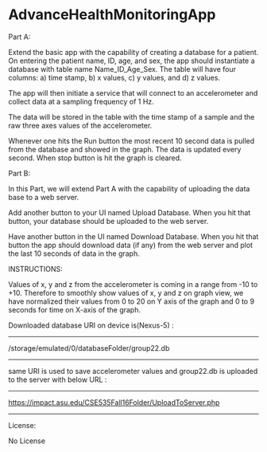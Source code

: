 # AdvanceHealthMonitoringApp

Part A:

Extend the basic app with the capability of creating a database for a patient. On entering the patient name, ID, age, and sex, the app should instantiate a database with table name Name_ID_Age_Sex. The table will have four columns: a) time stamp, b) x values, c) y values, and d) z values.

The app will then initiate a service that will connect to an accelerometer and collect data at a sampling frequency of 1 Hz. 

The data will be stored in the table with the time stamp of a sample and the raw three axes values of the accelerometer.

Whenever one hits the Run button the most recent 10 second data is pulled from the database and showed in the graph. The data is updated every second. When stop button is hit the graph is cleared.


Part B:

In this Part, we will extend Part A with the capability of uploading the data base to a web server.

Add another button to your UI named Upload Database. When you hit that button, your database should be uploaded to the web server.

Have another button in the UI named Download Database. When you hit that button the app should download data (if any) from the web server and plot the last 10 seconds of data in the graph.



INSTRUCTIONS:

Values of x, y and z from the accelerometer is coming in a range from -10 to +10. Therefore to smoothly show values of x, y and z on graph view, we have normalized their values from 0 to 20 on Y axis of the graph and 0 to 9 seconds for time on X-axis of the graph.

Downloaded database URI on device is(Nexus-5) :
***********************************************
/storage/emulated/0/databaseFolder/group22.db
***********************************************

same URI is used to save accelerometer values and group22.db is uploaded to the server with below URL :
*************************************************************
https://impact.asu.edu/CSE535Fall16Folder/UploadToServer.php
*************************************************************

License:

No License
